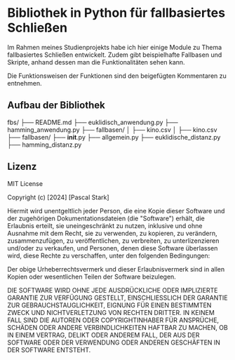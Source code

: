 # Bibliothek in Python für fallbasiertes Schließen
Im Rahmen meines Studienprojekts habe ich hier einige Module zu Thema fallbasiertes Schließen entwickelt. Zudem gibt beispielhafte Fallbasen und Skripte, anhand dessen man die Funktionalitäten sehen kann.

Die Funktionsweisen der Funktionen sind den beigefügten Kommentaren zu entnehmen.


## Aufbau der Bibliothek

fbs/
├── README.md
├── euklidisch_anwendung.py
├── hamming_anwendung.py
├── fallbasen/
│   ├── kino.csv
│   ├── kino.csv
├── fallbasen/
├── __init__.py
├── allgemein.py
├── euklidische_distanz.py
├── hamming_distanz.py


## Lizenz
MIT License

Copyright (c) [2024] [Pascal Stark]

Hiermit wird unentgeltlich jeder Person, die eine Kopie dieser Software und der zugehörigen Dokumentationsdateien (die "Software") erhält, die Erlaubnis erteilt, sie uneingeschränkt zu nutzen, inklusive und ohne Ausnahme mit dem Recht, sie zu verwenden, zu kopieren, zu verändern, zusammenzufügen, zu veröffentlichen, zu verbreiten, zu unterlizenzieren und/oder zu verkaufen, und Personen, denen diese Software überlassen wird, diese Rechte zu verschaffen, unter den folgenden Bedingungen:

Der obige Urheberrechtsvermerk und dieser Erlaubnisvermerk sind in allen Kopien oder wesentlichen Teilen der Software beizulegen.

DIE SOFTWARE WIRD OHNE JEDE AUSDRÜCKLICHE ODER IMPLIZIERTE GARANTIE ZUR VERFÜGUNG GESTELLT, EINSCHLIESSLICH DER GARANTIE ZUR GEBRAUCHSTAUGLICHKEIT, EIGNUNG FÜR EINEN BESTIMMTEN ZWECK UND NICHTVERLETZUNG VON RECHTEN DRITTER. IN KEINEM FALL SIND DIE AUTOREN ODER COPYRIGHTINHABER FÜR ANSPRÜCHE, SCHÄDEN ODER ANDERE VERBINDLICHKEITEN HAFTBAR ZU MACHEN, OB IN EINEM VERTRAG, DELIKT ODER ANDEREM FALL, DER AUS DER SOFTWARE ODER DER VERWENDUNG ODER ANDEREN GESCHÄFTEN IN DER SOFTWARE ENTSTEHT.
